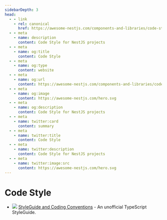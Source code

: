 ```yaml
---
sidebarDepth: 3
head:
  - - link
    - rel: canonical
      href: https://awesome-nestjs.com/components-and-libraries/code-style.html
  - - meta
    - name: description
      content: Code Style for NestJS projects
  - - meta
    - name: og:title
      content: Code Style
  - - meta
    - name: og:type
      content: website
  - - meta
    - name: og:url
      content: https://awesome-nestjs.com/components-and-libraries/code-style.html
  - - meta
    - name: og:image
      content: https://awesome-nestjs.com/hero.svg
  - - meta
    - name: og:description
      content: Code Style for NestJS projects
  - - meta
    - name: twitter:card
      content: summary
  - - meta
    - name: twitter:title
      content: Code Style
  - - meta
    - name: twitter:description
      content: Code Style for NestJS projects
  - - meta
    - name: twitter:image:src
      content: https://awesome-nestjs.com/hero.svg
---
```


# Code Style

- ![](https://img.shields.io/github/stars/basarat/typescript-book.svg?style=flat-square) [StyleGuide and Coding Conventions](https://github.com/basarat/typescript-book/blob/master/docs/styleguide/styleguide.md) - An unofficial TypeScript StyleGuide.
